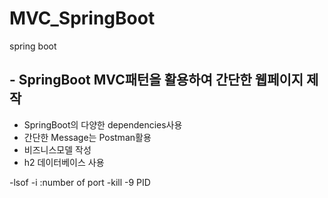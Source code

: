 # MVC_SpringBoot
spring boot

## - SpringBoot MVC패턴을 활용하여 간단한 웹페이지 제작

- SpringBoot의 다양한 dependencies사용
- 간단한 Message는 Postman활용
- 비즈니스모델 작성
- h2 데이터베이스 사용


-lsof -i :number of port
-kill -9 PID
